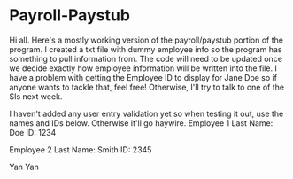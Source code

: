 # Payroll-Paystub
Hi all. Here's a mostly working version of the payroll/paystub portion of the program. I created a txt file with dummy
employee info so the program has something to pull information from. The code will need to be updated once we decide exactly
how employee information will be written into the file. I have a problem with getting the Employee ID to display for Jane Doe
so if anyone wants to tackle that, feel free! Otherwise, I'll try to talk to one of the SIs next week.

I haven't added any user entry validation yet so when testing it out, use the names and IDs below. Otherwise it'll go haywire.
Employee 1
Last Name: Doe
ID: 1234

Employee 2
Last Name: Smith
ID: 2345

Yan Yan
